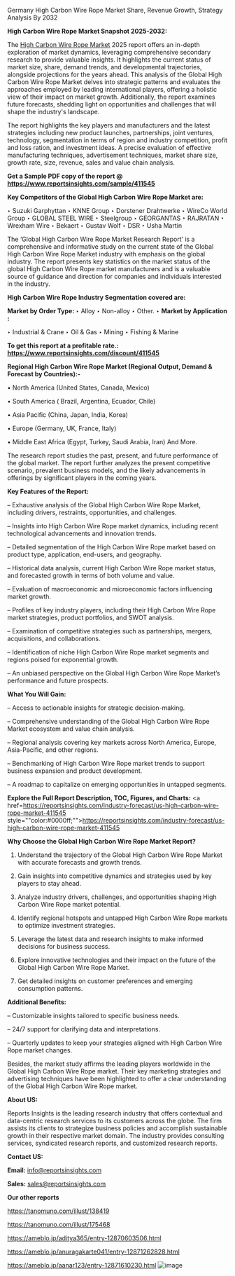  Germany High Carbon Wire Rope Market Share, Revenue Growth, Strategy Analysis By 2032

<strong>High Carbon Wire Rope Market Snapshot 2025-2032:</strong>

The <a href=https://www.reportsinsights.com/sample/411545>High Carbon Wire Rope Market</a> 2025 report offers an in-depth exploration of market dynamics, leveraging comprehensive secondary research to provide valuable insights. It highlights the current status of market size, share, demand trends, and developmental trajectories, alongside projections for the years ahead. This analysis of the Global High Carbon Wire Rope Market delves into strategic patterns and evaluates the approaches employed by leading international players, offering a holistic view of their impact on market growth. Additionally, the report examines future forecasts, shedding light on opportunities and challenges that will shape the industry's landscape.

The report highlights the key players and manufacturers and the latest strategies including new product launches, partnerships, joint ventures, technology, segmentation in terms of region and industry competition, profit and loss ration, and investment ideas. A precise evaluation of effective manufacturing techniques, advertisement techniques, market share size, growth rate, size, revenue, sales and value chain analysis.

<strong>Get a Sample PDF copy of the report @ <a href=https://www.reportsinsights.com/sample/411545 style=color:#0000ff;>https://www.reportsinsights.com/sample/411545</a></strong>

<strong>Key Competitors of the Global High Carbon Wire Rope Market are:</strong>

‣ Suzuki Garphyttan
‣ KNNE Group
‣ Dorstener Drahtwerke
‣ WireCo World Group
‣ GLOBAL STEEL WIRE
‣ Steelgroup
‣ GEORGANTAS
‣ RAJRATAN
‣ Wrexham Wire
‣ Bekaert
‣ Gustav Wolf
‣ DSR
‣ Usha Martin

The ‘Global High Carbon Wire Rope Market Research Report’ is a comprehensive and informative study on the current state of the Global High Carbon Wire Rope Market industry with emphasis on the global industry. The report presents key statistics on the market status of the global High Carbon Wire Rope market manufacturers and is a valuable source of guidance and direction for companies and individuals interested in the industry.

<strong>High Carbon Wire Rope Industry Segmentation covered are:</strong>

<strong>Market by Order Type: </strong>
‣ Alloy
‣ Non-alloy
‣ Other.
‣ 
<strong>Market by Application :</strong>

‣ Industrial & Crane
‣ Oil & Gas
‣ Mining
‣ Fishing & Marine

<strong>To get this report at a profitable rate.: <a href=https://www.reportsinsights.com/discount/411545 style=color:#0000ff;>https://www.reportsinsights.com/discount/411545</a></strong>

<strong>Regional High Carbon Wire Rope Market (Regional Output, Demand &amp; Forecast by Countries):-</strong>

• North America (United States, Canada, Mexico)

• South America ( Brazil, Argentina, Ecuador, Chile)

• Asia Pacific (China, Japan, India, Korea)

• Europe (Germany, UK, France, Italy)

• Middle East Africa (Egypt, Turkey, Saudi Arabia, Iran) And More.

The research report studies the past, present, and future performance of the global market. The report further analyzes the present competitive scenario, prevalent business models, and the likely advancements in offerings by significant players in the coming years.

<strong>Key Features of the Report:</strong>

– Exhaustive analysis of the Global High Carbon Wire Rope Market, including drivers, restraints, opportunities, and challenges.

– Insights into High Carbon Wire Rope market dynamics, including recent technological advancements and innovation trends.

– Detailed segmentation of the High Carbon Wire Rope market based on product type, application, end-users, and geography.

– Historical data analysis, current High Carbon Wire Rope market status, and forecasted growth in terms of both volume and value.

– Evaluation of macroeconomic and microeconomic factors influencing market growth.

– Profiles of key industry players, including their High Carbon Wire Rope market strategies, product portfolios, and SWOT analysis.

– Examination of competitive strategies such as partnerships, mergers, acquisitions, and collaborations.

– Identification of niche High Carbon Wire Rope market segments and regions poised for exponential growth.

– An unbiased perspective on the Global High Carbon Wire Rope Market’s performance and future prospects.

<strong>What You Will Gain:</strong>

– Access to actionable insights for strategic decision-making.

– Comprehensive understanding of the Global High Carbon Wire Rope Market ecosystem and value chain analysis.

– Regional analysis covering key markets across North America, Europe, Asia-Pacific, and other regions.

– Benchmarking of High Carbon Wire Rope market trends to support business expansion and product development.

– A roadmap to capitalize on emerging opportunities in untapped segments.

<strong>Explore the Full Report Description, TOC, Figures, and Charts:</strong>
<a href=https://reportsinsights.com/industry-forecast/us-high-carbon-wire-rope-market-411545 style=""color:#0000ff;"">https://reportsinsights.com/industry-forecast/us-high-carbon-wire-rope-market-411545</a>

<strong>Why Choose the Global High Carbon Wire Rope Market Report?</strong>

1. Understand the trajectory of the Global High Carbon Wire Rope Market with accurate forecasts and growth trends.

2. Gain insights into competitive dynamics and strategies used by key players to stay ahead.

3. Analyze industry drivers, challenges, and opportunities shaping High Carbon Wire Rope market potential.

4. Identify regional hotspots and untapped High Carbon Wire Rope markets to optimize investment strategies.

5. Leverage the latest data and research insights to make informed decisions for business success.

6. Explore innovative technologies and their impact on the future of the Global High Carbon Wire Rope Market.

7. Get detailed insights on customer preferences and emerging consumption patterns.

<strong>Additional Benefits:</strong>

– Customizable insights tailored to specific business needs.

– 24/7 support for clarifying data and interpretations.

– Quarterly updates to keep your strategies aligned with High Carbon Wire Rope market changes.

Besides, the market study affirms the leading players worldwide in the Global High Carbon Wire Rope market. Their key marketing strategies and advertising techniques have been highlighted to offer a clear understanding of the Global High Carbon Wire Rope market.

<strong><strong>About US</strong>:</strong>

Reports Insights is the leading research industry that offers contextual and data-centric research services to its customers across the globe. The firm assists its clients to strategize business policies and accomplish sustainable growth in their respective market domain. The industry provides consulting services, syndicated research reports, and customized research reports.

<strong>Contact US:</strong>

<p class=><b>Email:</b> <a href=mailto:info@reportsinsights.com>info@reportsinsights.com</a></p>
<p class=><b>Sales:</b> <a href=mailto:sales@reportsinsights.com>sales@reportsinsights.com</a></p>

<strong>Our other reports</strong>

<a href=https://tanomuno.com/illust/138419>https://tanomuno.com/illust/138419</a>

<a href=https://tanomuno.com/illust/175468>https://tanomuno.com/illust/175468</a>

<a href=https://ameblo.jp/aditya365/entry-12870603506.html>https://ameblo.jp/aditya365/entry-12870603506.html</a>

<a href=https://ameblo.jp/anuragakarte041/entry-12871262828.html>https://ameblo.jp/anuragakarte041/entry-12871262828.html</a>

<a href=https://ameblo.jp/aanar123/entry-12871610230.html>https://ameblo.jp/aanar123/entry-12871610230.html</a>
![image](https://github.com/user-attachments/assets/e374a148-72ef-4e20-8674-64aa1d9ab0fa)
